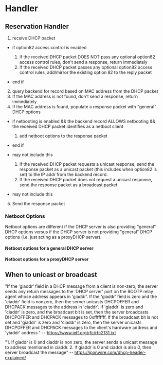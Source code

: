 # Handler

## Reservation Handler

1. receive DHCP packet

- if option82 access control is enabled

    1. If the received DHCP packet DOES NOT pass any optional option82 access control rules, don't send a response, return immediately
    2. If the received DHCP packet passes any optional option82 access control rules, add/mirror the existing option 82 to the reply packet

- end if

2. query backend for record based on MAC address from the DHCP packet
3. If the MAC address is not found, don't send a response, return immediately
4. If the MAC address is found, populate a response packet with "general" DHCP options

- if netbooting is enabled && the backend record ALLOWS netbooting && the received DHCP packet identifies as a netboot client

    1. add netboot options to the response packet

- end if

- may not include this

    1. If the received DHCP packet requests a unicast response, send the response packet as a unicast packet (this includes when option82 is set) to the IP addr from the backend record.
    2. If the received DHCP packet does not request a unicast response, send the response packet as a broadcast packet

- may not include this

5. Send the response packet


### Netboot Options

Netboot options are different if the DHCP server is also providing "general" DHCP options versus if the DHCP server is not providing "general" DHCP options (i.e. just acting as a proxyDHCP server).

#### Netboot options for a general DHCP server

#### Netboot options for a proxyDHCP server

## When to unicast or broadcast

"If the 'giaddr' field in a DHCP message from a client is non-zero,
the server sends any return messages to the 'DHCP server' port on the
BOOTP relay agent whose address appears in 'giaddr'. If the 'giaddr'
field is zero and the 'ciaddr' field is nonzero, then the server
unicasts DHCPOFFER and DHCPACK messages to the address in 'ciaddr'.
If 'giaddr' is zero and 'ciaddr' is zero, and the broadcast bit is
set, then the server broadcasts DHCPOFFER and DHCPACK messages to
0xffffffff. If the broadcast bit is not set and 'giaddr' is zero and
'ciaddr' is zero, then the server unicasts DHCPOFFER and DHCPACK
messages to the client's hardware address and 'yiaddr' address."  -- https://www.ietf.org/rfc/rfc2131.txt

"1. If giaddr is 0 and ciaddr is non zero, the server sends a unicast message to address mentioned in ciaddr.
2. If giaddr is 0 and ciaddr is also 0, then server broadcast the message" -- https://iponwire.com/dhcp-header-explained/